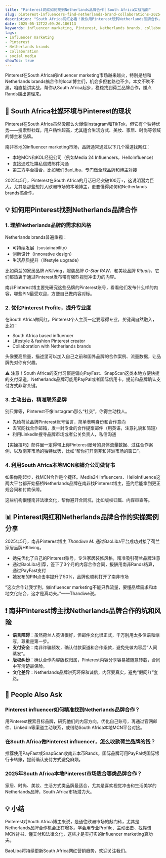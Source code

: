 ```yaml
---
title: "Pinterest网红如何找到Netherlands品牌合作｜South Africa实战指南"
slug: pinterest-influencers-find-netherlands-brand-collaborations-2025-05-12
description: "South Africa网红必看！教你用Pinterest玩转Netherlands品牌合作，实操经验、支付方式、合作套路全拆解，助你2025年引爆社媒红利！"
date: 2025-05-12T22:09:26.186113
keywords: influencer marketing, Pinterest, Netherlands brands, collaboration, social media
tags:
- influencer marketing
- Pinterest
- Netherlands brands
- collaboration
- social media
showToc: true
---
```


Pinterest在South Africa的influencer marketing市场越来越火，特别是想和Netherlands brands搞合作的local博主们，机会多但套路也不少。本文不吹不黑，咱直接讲实战，帮你从South Africa起步，稳稳找到荷兰品牌合作，赚点Rands赚出道理来。

## 📢 South Africa社媒环境与Pinterest的现状

Pinterest在South Africa虽然没那么火爆像Instagram和TikTok，但它有个独特优势——搜索型社媒，用户粘性超高，尤其适合生活方式、美妆、家居、时尚等领域的博主和品牌。

南非本地的influencer marketing市场，品牌通常通过以下几个渠道找网红：

- 本地MCN和KOL经纪公司（例如Media 24 Influencers，HelloInfluence）
- 直接通过社媒私信或邮件沟通
- 第三方平台撮合，比如我们BaoLiba，专门做全球品牌和博主对接

2025年5月，Pinterest在South Africa的月活已经突破100万+，这说明潜力巨大。尤其是那些想打入欧洲市场的本地博主，更要懂得如何和Netherlands brands搞合作。

## 💡 如何用Pinterest找到Netherlands品牌合作

### 1. 理解Netherlands品牌的需求和风格

Netherlands brands普遍重视：

- 可持续发展（sustainability）
- 创新设计（innovative design）
- 生活品质提升（lifestyle upgrade）

比如荷兰的家居品牌 *HKliving*，服装品牌 *G-Star RAW*，和美妆品牌 *Rituals*，它们都热衷于通过Pinterest发布带有强烈视觉冲击力的内容。

南非Pinterest博主要先研究这些品牌的Pinterest账号，看看他们发布什么样的内容，哪些PIN最受欢迎，方便自己做内容对标。

### 2. 优化Pinterest Profile，提升专业度

在South Africa做网红，Pinterest个人主页一定要写得专业，关键词自然融入，比如：

- South Africa based influencer
- Lifestyle & fashion Pinterest creator
- Collaboration with Netherlands brands

头像要高质量，描述里可以加入自己之前和国外品牌的合作案例、流量数据，让品牌先对你有兴趣。

⚠️ 注意！South Africa的支付习惯是偏向PayFast、SnapScan这类本地方便快捷的支付渠道，Netherlands品牌可能用PayPal或者国际信用卡，提前和品牌确认支付方式非常关键。

### 3. 主动出击，精准联系品牌

别只靠等，Pinterest不像Instagram那么“社交”，你得主动找人。

- 先给荷兰品牌Pinterest账号留言，简单表明身份和合作意向
- 去官网找合作邮箱，发一封专业的合作提案邮件（用英语，注意礼貌和简短）
- 利用LinkedIn搜寻品牌市场或者公关负责人，私信沟通

【实操技巧】邮件里一定得带上你Pinterest账号的具体流量数据、过往合作案例，以及南非市场的独特优势，比如“帮你打开南非和非洲市场的窗口”。

### 4. 利用South Africa本地MCN和媒介公司做背书

如果你刚起步，找MCN合作是个捷径。Media24 Influencers、HelloInfluence这两大平台都开始搭桥Netherlands品牌在南非找Pinterest博主，签约后能拿到更正规合同和付款保障。

这些机构很懂南非法律文化，帮你避开合同坑，比如版权归属、内容审查等。

## 📊 Pinterest网红和Netherlands品牌合作的实操案例分享

2025年5月，南非Pinterest博主 *Thandiwe M.* 通过BaoLiba平台成功对接了荷兰家居品牌HKliving。

- 她先优化了自己的Pinterest账号，专注家居装修风格，精准吸引荷兰品牌注意
- 通过BaoLiba引荐，签下了3个月的内容合作合同，报酬用南非Rands结算，通过PayFast支付
- 她发布的PIN点击率提升了50%，品牌也顺利打开了南非市场

“这次合作让我学到，做influencer marketing不能只靠流量，要懂品牌需求和本地文化结合，这才是真功夫。”——Thandiwe说。

## ❗ 南非Pinterest博主找Netherlands品牌合作的坑和风险

- **语言障碍**：虽然荷兰人英语很好，但邮件文化很正式，千万别用太多俚语和缩写，尊重是第一步。
- **支付安全**：南非诈骗频发，确认付款渠道和合作条款，避免先做内容后“人间蒸发”。
- **版权纠纷**：确认合作内容版权归属，Pinterest内容分享容易被随意转载，合同中写清楚最保险。
- **文化差异**：Netherlands品牌讲究环保和诚信，内容要真实，避免“假网红”套路。

## 📢 People Also Ask

### Pinterest influencer如何精准找到Netherlands品牌合作？

用Pinterest搜索目标品牌，研究他们的内容方向，优化自己账号，再通过官网邮件、LinkedIn等渠道主动联系，或借助South Africa本地MCN平台对接。

### 在South Africa做Pinterest influencer，怎么收款荷兰品牌的钱？

推荐使用PayFast或SnapScan收南非本币Rands，国际品牌可用PayPal或国际银行卡转账，提前确认支付方式避免麻烦。

### 2025年South Africa本地Pinterest市场适合哪类品牌合作？

家居、时尚、美妆、生活方式类品牌最适合，尤其是喜欢视觉冲击和生活美学的Netherlands品牌，South Africa市场潜力大。

## 💡 小结

Pinterest对South Africa博主来说，是通往欧洲市场的敲门砖，尤其是Netherlands品牌合作机会正在增多。学会用专业Profile、主动出击、找靠谱MCN背书、懂支付和法律文化，这些才是实打实的influencer marketing真功夫。

BaoLiba将持续更新South Africa网红营销趋势，欢迎关注我们。